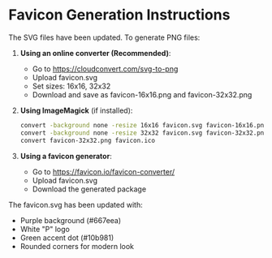 
# Favicon Generation Instructions

The SVG files have been updated. To generate PNG files:

1. **Using an online converter (Recommended)**:
   - Go to https://cloudconvert.com/svg-to-png
   - Upload favicon.svg
   - Set sizes: 16x16, 32x32
   - Download and save as favicon-16x16.png and favicon-32x32.png

2. **Using ImageMagick** (if installed):
   ```bash
   convert -background none -resize 16x16 favicon.svg favicon-16x16.png
   convert -background none -resize 32x32 favicon.svg favicon-32x32.png
   convert favicon-32x32.png favicon.ico
   ```

3. **Using a favicon generator**:
   - Go to https://favicon.io/favicon-converter/
   - Upload favicon.svg
   - Download the generated package

The favicon.svg has been updated with:
- Purple background (#667eea)
- White "P" logo
- Green accent dot (#10b981)
- Rounded corners for modern look
